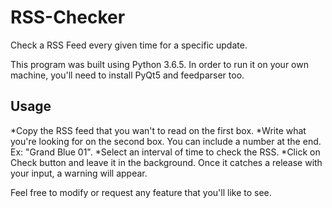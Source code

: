 # RSS-Checker
Check a RSS Feed every given time for a specific update.

This program was built using Python 3.6.5. In order to run it on your own machine, you'll need to install PyQt5 and feedparser too.
## Usage
*Copy the RSS feed that you wan't to read on the first box.
*Write what you're looking for on the second box. You can include a number at the end. Ex: "Grand Blue 01".
*Select an interval of time to check the RSS.
*Click on Check button and leave it in the background. Once it catches a release with your input, a warning will appear.

Feel free to modify or request any feature that you'll like to see.
